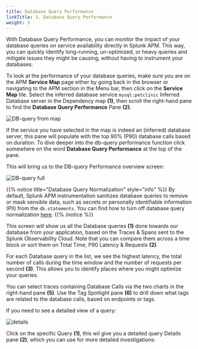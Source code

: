 ```yaml
---
title: Database Query Performance
linkTitle: 3. Database Query Performance
weight: 3
---
```


With Database Query Performance, you can monitor the impact of your database queries on service availability directly in Splunk APM. This way, you can quickly identify long-running, un-optimized, or heavy queries and mitigate issues they might be causing, without having to instrument your databases.

To look at the performance of your database queries, make sure you are on the APM **Service Map** page either by going back in the browser or navigating to the APM section in the Menu bar, then click on the **Service Map** tile.
Select the inferred database service `mysql:petclinic` Inferred Database server in the Dependency map **(1)**, then scroll the right-hand pane to find the **Database Query Performance** Pane **(2)**.

![DB-query from map](../../images/db-query-map.png)

If the service you have selected in the map is indeed an (inferred) database server, this pane will populate with the top 90% (P90) database calls based on duration. To dive deeper into the db-query performance function click somewhere on the word **Database Query Performance** at the top of the pane.

This will bring us to the DB-query Performance overview screen:

![DB-query full](../../images/db-query-full.png)

{{% notice title="Database Query Normalization" style="info" %}}
By default, Splunk APM instrumentation sanitizes database queries to remove or mask sensible data, such as secrets or personally identifiable information (PII) from the `db.statements`. You can find how to turn off database query normalization [here](https://docs.splunk.com/observability/en/apm/db-query-perf/db-perf-troubleshooting.html#turn-off-database-query-normalization).
{{% /notice %}}

This screen will show us all the Database queries **(1)** done towards our database from your application, based on the Traces & Spans sent to the Splunk Observability Cloud.  Note that you can compare them across a time block or sort them on Total Time, P90 Latency & Requests **(2)**.

For each Database query in the list, we see the highest latency, the total number of calls during the time window and the number of requests per second **(3)**. This allows you to identify places where you might optimize your queries.

You can select traces containing Database Calls via the two charts in the right-hand pane **(5)**. Use the Tag Spotlight pane **(6)** to drill down what tags are related to the database calls, based on endpoints or tags.

If you need to see a detailed view of a query:

![details](../../images/query-details.png)

Click on the specific Query **(1)**, this wil give you a detailed query Details pane **(2)**, which you can use for more detailed investigations:

<!--

## 4. Adding Resource Attributes to Spans

Resource attributes can be added to every reported span. For example `version=0.314`. A comma-separated list of resource attributes can also be defined e.g. `key1=val1,key2=val2`.

Let's launch the PetClinic again using new resource attributes. Note, that adding resource attributes to the run command will override what was defined when we installed the collector. Let's add two new resource attributes `deployment.environment=$INSTANCE-petclinic-env,version=0.314`:

```bash
java \
-Dserver.port=8083 \
-Dotel.service.name=$INSTANCE-petclinic-service \
-Dotel.resource.attributes=deployment.environment=$INSTANCE-petclinic-env,version=0.314 \
-jar target/spring-petclinic-*.jar --spring.profiles.active=mysql
```

Back in the Splunk APM UI we can drill down on a recent trace and see the new `version` attribute in a span.
-->
